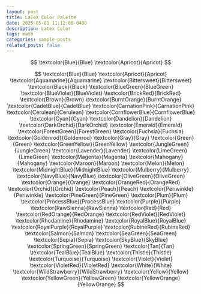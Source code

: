 ```yaml
---
layout: post
title: LaTeX Color Palette
date: 2025-05-01 11:12:00-0400
description: Latex Color
tags: math
categories: sample-posts
related_posts: false
---
```


$$
    \textcolor{Blue}{Blue}
    \textcolor{Apricot}{Apricot}
$$

$$
    \textcolor{Blue}{Blue}
    \textcolor{Apricot}{Apricot}
    \textcolor{Aquamarine}{Aquamarine}
    \textcolor{Bittersweet}{Bittersweet}
    \textcolor{Black}{Black}
    \textcolor{BlueGreen}{BlueGreen}
    \textcolor{BlueViolet}{BlueViolet}
    \textcolor{BrickRed}{BrickRed}
    \textcolor{Brown}{Brown}
    \textcolor{BurntOrange}{BurntOrange}
    \textcolor{CadetBlue}{CadetBlue}
    \textcolor{CarnationPink}{CarnationPink}
    \textcolor{Cerulean}{Cerulean}
    \textcolor{CornflowerBlue}{CornflowerBlue}
    \textcolor{Cyan}{Cyan}
    \textcolor{Dandelion}{Dandelion}
    \textcolor{DarkOrchid}{DarkOrchid}
    \textcolor{Emerald}{Emerald}
    \textcolor{ForestGreen}{ForestGreen}
    \textcolor{Fuchsia}{Fuchsia}
    \textcolor{Goldenrod}{Goldenrod}
    \textcolor{Gray}{Gray}
    \textcolor{Green}{Green}
    \textcolor{GreenYellow}{GreenYellow}
    \textcolor{JungleGreen}{JungleGreen}
    \textcolor{Lavender}{Lavender}
    \textcolor{LimeGreen}{LimeGreen}
    \textcolor{Magenta}{Magenta}
    \textcolor{Mahogany}{Mahogany}
    \textcolor{Maroon}{Maroon}
    \textcolor{Melon}{Melon}
    \textcolor{MidnightBlue}{MidnightBlue}
    \textcolor{Mulberry}{Mulberry}
    \textcolor{NavyBlue}{NavyBlue}
    \textcolor{OliveGreen}{OliveGreen}
    \textcolor{Orange}{Orange}
    \textcolor{OrangeRed}{OrangeRed}
    \textcolor{Orchid}{Orchid}
    \textcolor{Peach}{Peach}
    \textcolor{Periwinkle}{Periwinkle}
    \textcolor{PineGreen}{PineGreen}
    \textcolor{Plum}{Plum}
    \textcolor{ProcessBlue}{ProcessBlue}
    \textcolor{Purple}{Purple}
    \textcolor{RawSienna}{RawSienna}
    \textcolor{Red}{Red}
    \textcolor{RedOrange}{RedOrange}
    \textcolor{RedViolet}{RedViolet}
    \textcolor{Rhodamine}{Rhodamine}
    \textcolor{RoyalBlue}{RoyalBlue}
    \textcolor{RoyalPurple}{RoyalPurple}
    \textcolor{RubineRed}{RubineRed}
    \textcolor{Salmon}{Salmon}
    \textcolor{SeaGreen}{SeaGreen}
    \textcolor{Sepia}{Sepia}
    \textcolor{SkyBlue}{SkyBlue}
    \textcolor{SpringGreen}{SpringGreen}
    \textcolor{Tan}{Tan}
    \textcolor{TealBlue}{TealBlue}
    \textcolor{Thistle}{Thistle}
    \textcolor{Turquoise}{Turquoise}
    \textcolor{Violet}{Violet}
    \textcolor{VioletRed}{VioletRed}
    \textcolor{White}{White}
    \textcolor{WildStrawberry}{WildStrawberry}
    \textcolor{Yellow}{Yellow}
    \textcolor{YellowGreen}{YellowGreen}
    \textcolor{YellowOrange}{YellowOrange}
$$
